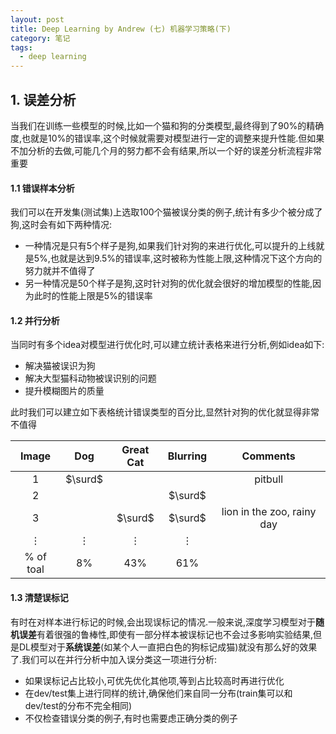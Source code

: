 ```yaml
---
layout: post
title: Deep Learning by Andrew (七) 机器学习策略(下)
category: 笔记
tags: 
  - deep learning
---
```



<style>
img{
    width: 60%;
    padding-left: 20%;
}
</style>



## 1. 误差分析

当我们在训练一些模型的时候,比如一个猫和狗的分类模型,最终得到了90%的精确度,也就是10%的错误率,这个时候就需要对模型进行一定的调整来提升性能.但如果不加分析的去做,可能几个月的努力都不会有结果,所以一个好的误差分析流程非常重要



#### 1.1 错误样本分析

我们可以在开发集(测试集)上选取100个猫被误分类的例子,统计有多少个被分成了狗,这时会有如下两种情况:

- 一种情况是只有5个样子是狗,如果我们针对狗的来进行优化,可以提升的上线就是5%,也就是达到9.5%的错误率,这时被称为性能上限,这种情况下这个方向的努力就并不值得了
- 另一种情况是50个样子是狗,这时针对狗的优化就会很好的增加模型的性能,因为此时的性能上限是5%的错误率



#### 1.2 并行分析

当同时有多个idea对模型进行优化时,可以建立统计表格来进行分析,例如idea如下:

- 解决猫被误识为狗
- 解决大型猫科动物被误识别的问题
- 提升模糊图片的质量

此时我们可以建立如下表格统计错误类型的百分比,显然针对狗的优化就显得非常不值得

|   Image   |   Dog    | Great Cat | Blurring |          Comments          |
| :-------: | :------: | :-------: | :------: | :------------------------: |
|     1     | $\surd$  |           |          |          pitbull           |
|     2     |          |           | $\surd$  |                            |
|     3     |          |  $\surd$  | $\surd$  | lion in the zoo, rainy day |
| $\vdots$  | $\vdots$ | $\vdots$  | $\vdots$ |                            |
| % of toal |    8%    |    43%    |   61%    |                            |



#### 1.3 清楚误标记

有时在对样本进行标记的时候,会出现误标记的情况.一般来说,深度学习模型对于**随机误差**有着很强的鲁棒性,即使有一部分样本被误标记也不会过多影响实验结果,但是DL模型对于**系统误差**(如某个人一直把白色的狗标记成猫)就没有那么好的效果了.我们可以在并行分析中加入误分类这一项进行分析:

- 如果误标记占比较小,可优先优化其他项,等到占比较高时再进行优化
- 在dev/test集上进行同样的统计,确保他们来自同一分布(train集可以和dev/test的分布不完全相同)
- 不仅检查错误分类的例子,有时也需要虑正确分类的例子



